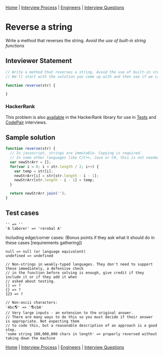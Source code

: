 [Home](../../../README.md) |
[Interview Process](../../README.md) |
[Engineers](../README.md) |
[Interview Questions](README.md)

# Reverse a string

Write a method that reverses the string. *Avoid the use of built-in string functions*

## Inteviewer Statement
``` javascript
// Write a method that reverses a string. Avoid the use of built-in string reversal or split functions.
// We'll start with the solution you come up with and then see if we can make it more performant.

function reverse(str) {

}
```

### HackerRank
This problem is also
[available](https://www.hackerrank.com/x/library/personal/mine/coding/questions/289110/view)
in the HackerRank library for use in
[Tests](https://www.hackerrank.com/x/tests) and
[CodePair](https://www.hackerrank.com/x/interviews/mypads)
interviews.

## Sample solution
``` javascript
function reverse(str) {
  // In javascript, strings are immutable. Copying is required.
  // In some other languages like C/C++, Java or C#, this is not needed and the optimal solution does the swap in-place.
  var newStrArr = [];
  for(var i = 0; i < str.length / 2; i++) {
    var temp = str[i];
    newStrArr[i] = str[str.length - i - 1];
    newStrArr[str.length - i - 1] = temp;
  }

  return newStrArr.join('');
}
```

## Test cases
```
'' => ''
'A laborer' => 'rerobal A'
```

Including edge/corner cases:
(Bonus points if they ask what it should do in these cases [requirements gathering])
```
null => null (or language equivalent)
undefined => undefined

// Non-strings in weakly-typed languages. They don't need to support these immediately, a defensive check
// in the function before solving is enough, give credit if they include it or if they add it when
// asked about testing.
[] => ?
{} => ?
123 => ?

// Non-ascii characters:
'Abc🌎' => '🌎cbA'
// Very large inputs - an extension to the original answer.
// There are many ways to do this so you must decide if their answer is appropriate. Not expecting them
// to code this, but a reasonable description of an approach is a good step.
'some string 100,000,000 chars in length' => properly reversed without taking down the machine
```

[Home](../../../README.md) |
[Interview Process](../../README.md) |
[Engineers](../README.md) |
[Interview Questions](README.md)
